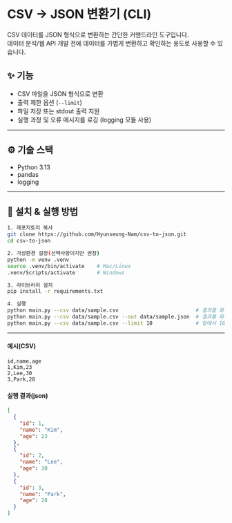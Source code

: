 # CSV → JSON 변환기 (CLI)

CSV 데이터를 JSON 형식으로 변환하는 간단한 커맨드라인 도구입니다.  
데이터 분석/웹 API 개발 전에 데이터를 가볍게 변환하고 확인하는 용도로 사용할 수 있습니다.

## ✨ 기능

- CSV 파일을 JSON 형식으로 변환
- 출력 제한 옵션 (`--limit`)
- 파일 저장 또는 stdout 출력 지원
- 실행 과정 및 오류 메시지를 로깅 (logging 모듈 사용)

---

## ⚙️ 기술 스택

- Python 3.13
- pandas
- logging

---

## 🚀 설치 & 실행 방법

```bash
1. 레포지토리 복사
git clone https://github.com/Hyunseung-Nam/csv-to-json.git
cd csv-to-json

2. 가상환경 설정(선택사항이지만 권장)
python -m venv .venv
source .venv/bin/activate    # Mac/Linux
.venv/Scripts/activate       # Windows

3. 라이브러리 설치
pip install -r requirements.txt

4. 실행
python main.py --csv data/sample.csv                         # 결과를 화면에 출력
python main.py --csv data/sample.csv --out data/sample.json  # 결과를 파일로 저장
python main.py --csv data/sample.csv --limit 10              # 앞에서 10행만 출력
```

---

#### 예시(CSV)

```csv
id,name,age
1,Kim,23
2,Lee,30
3,Park,28
```

#### 실행 결과(json)
```json
[
  {
    "id": 1,
    "name": "Kim",
    "age": 23
  },
  {
    "id": 2,
    "name": "Lee",
    "age": 30
  },
  {
    "id": 3,
    "name": "Park",
    "age": 28
  }
]
```